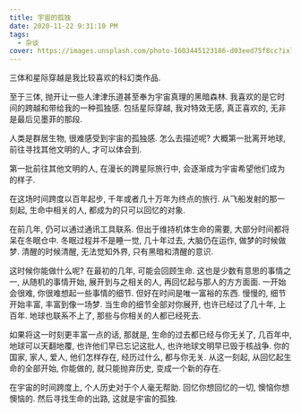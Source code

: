 ```yaml
---
title: 宇宙的孤独
date: 2020-11-22 9:31:10 PM
tags:
  - 杂谈
cover: https://images.unsplash.com/photo-1603445123186-d03eed75f8cc?ixlib=rb-1.2.1&q=80&fm=jpg&crop=entropy&cs=tinysrgb&w=1080&fit=max&ixid=eyJhcHBfaWQiOjQ1MjU1fQ
---
```


三体和星际穿越是我比较喜欢的科幻类作品.


至于三体, 抛开让一些人津津乐道甚至奉为宇宙真理的黑暗森林. 我喜欢的是它时间的跨越和带给我的一种孤独感.
包括星际穿越, 我对特效无感, 真正喜欢的, 无非是最后见墨菲的那段.

人类是群居生物, 很难感受到宇宙的孤独感. 怎么去描述呢? 大概第一批离开地球, 前往寻找其他文明的人, 才可以体会到.

第一批前往其他文明的人, 在漫长的跨星际旅行中, 会逐渐成为宇宙希望他们成为的样子.

在这场时间跨度以百年起步, 千年或者几十万年为终点的旅行. 从飞船发射的那一刻起, 生命中相关的人, 都成为的只可以回忆的对象.

在前几年, 仍可以通过通讯工具联系. 但出于维持机体生命的需要, 大部分时间都将呆在冬眠仓中. 冬眠过程并不是睡一觉, 几十年过去, 大脑仍在运作, 做梦的时候做梦. 清醒的时候清醒, 无法觉知外界, 只有黑暗和清醒的意识.

这时候你能做什么呢? 在最初的几年, 可能会回顾生命. 这也是少数有意思的事情之一,  从随机的事情开始, 展开到与之相关的人, 再回忆起与那人的方方面面. 一开始会很难, 你很难想起一些事情的细节. 但好在时间是唯一富裕的东西. 慢慢的, 细节开始丰富, 丰富到像一场梦. 
当生命的细节全部对你展开, 也许已经过了几十年, 上百年. 地球也联系不上了, 那些与你相关的人都已经死去.  

如果将这一时刻更丰富一点的话, 那就是, 生命的过去都已经与你无关了, 几百年中, 地球可以天翻地覆, 也许他们早已忘记这批人, 也许地球文明早已毁于核战争. 你的国家, 家人, 爱人, 他们怎样存在, 经历过什么, 都与你无关. 从这一刻起, 从回忆起生命的全部开始, 你能做的, 就只能抛弃历史, 变成一个新的存在.

在宇宙的时间跨度上,  个人历史对于个人毫无帮助. 回忆你想回忆的一切, 懊恼你想懊恼的.  然后寻找生命的出路, 这就是宇宙的孤独.
